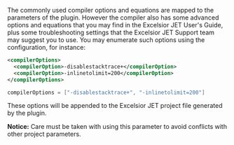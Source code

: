 The commonly used compiler options and equations are mapped to the parameters of the plugin.
However the compiler also has some advanced options and equations that you may find in the
Excelsior JET User's Guide, plus some troubleshooting settings that the Excelsior JET Support
team may suggest you to use.
You may enumerate such options using the <?php param('compilerOptions'); ?> configuration, for instance:

<?php if (MAVEN) : ?>
```xml
<compilerOptions>
  <compilerOption>-disablestacktrace+</compilerOption>
  <compilerOption>-inlinetolimit=200</compilerOption>
</compilerOptions>
```
<?php elseif (GRADLE) : ?>
```gradle
compilerOptions = ["-disablestacktrace+", "-inlinetolimit=200"]
```
<?php endif; ?>

These options will be appended to the Excelsior JET project file generated by the plugin.

**Notice:** Care must be taken with using this parameter to avoid conflicts
with other project parameters.

